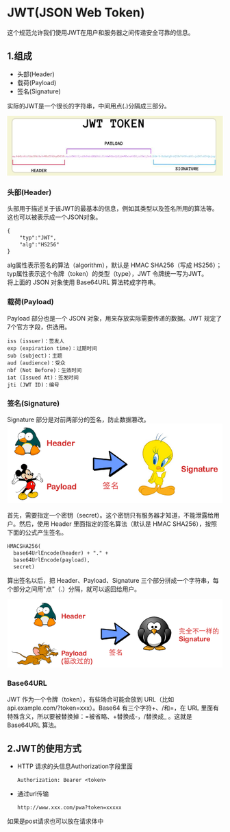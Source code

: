 # JWT(JSON Web Token)
这个规范允许我们使用JWT在用户和服务器之间传递安全可靠的信息。
## 1.组成
- 头部(Header)
- 载荷(Payload)
- 签名(Signature)

实际的JWT是一个很长的字符串，中间用点(.)分隔成三部分。

![](img/JWT.png)

### 头部(Header)
头部用于描述关于该JWT的最基本的信息，例如其类型以及签名所用的算法等。这也可以被表示成一个JSON对象。
```
{
    "typ":"JWT",
    "alg":"HS256"
}
```
alg属性表示签名的算法（algorithm），默认是 HMAC SHA256（写成 HS256）；typ属性表示这个令牌（token）的类型（type），JWT 令牌统一写为JWT。  
将上面的 JSON 对象使用 Base64URL 算法转成字符串。
### 载荷(Payload)
Payload 部分也是一个 JSON 对象，用来存放实际需要传递的数据。JWT 规定了7个官方字段，供选用。
```
iss (issuer)：签发人
exp (expiration time)：过期时间
sub (subject)：主题
aud (audience)：受众
nbf (Not Before)：生效时间
iat (Issued At)：签发时间
jti (JWT ID)：编号
```
### 签名(Signature)
Signature 部分是对前两部分的签名，防止数据篡改。  
![](img/签名1.png)  

首先，需要指定一个密钥（secret）。这个密钥只有服务器才知道，不能泄露给用户。然后，使用 Header 里面指定的签名算法（默认是 HMAC SHA256），按照下面的公式产生签名。  
```
HMACSHA256(
  base64UrlEncode(header) + "." +
  base64UrlEncode(payload),
  secret)
```  
算出签名以后，把 Header、Payload、Signature 三个部分拼成一个字符串，每个部分之间用"点"（.）分隔，就可以返回给用户。  
       
![](img/签名2.png)

### Base64URL
JWT 作为一个令牌（token），有些场合可能会放到 URL（比如 api.example.com/?token=xxx）。Base64 有三个字符+、/和=，在 URL 里面有特殊含义，所以要被替换掉：=被省略、+替换成-，/替换成_ 。这就是 Base64URL 算法。

## 2.JWT的使用方式
- HTTP 请求的头信息Authorization字段里面
  ```
  Authorization: Bearer <token>
  ```
- 通过url传输
  ```
  http://www.xxx.com/pwa?token=xxxxx
  ```

如果是post请求也可以放在请求体中
